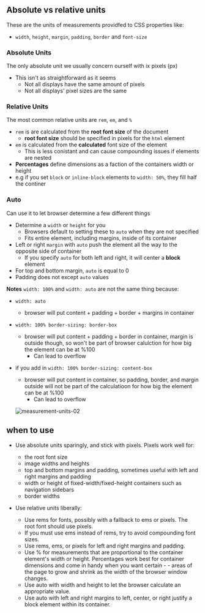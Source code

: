 ## Absolute vs relative units ##
These are the units of measurements providfed to CSS properties like:
- `width`, `height`, `margin`, `padding`, `border` and `font-size`

### Absolute Units ###
The only absolute unit we usually concern ourself with ix pixels (px)
- This isn't as straightforward as it seems
  - Not all displays have the same amount of pixels
  - Not all displays' pixel sizes are the same

### Relative Units ###
The most common relative units are `rem`, `em`, and `%`
- `rem` is are calculated from the **root font size** of the document
  - **root font size** should be specified in pixels for the `html`  element
- `em` is calculated from the **calculated** font size of the element
  - This is less conistant and can cause compounding issues if elements are nested
-  **Percentages** define dimensions as a faction of the containers width or height
  - e.g if you set `block` or `inline-block` elements to `width: 50%`, they fill half the continer

### Auto ###
Can use it to let browser determine a few different things
- Determine a `width` or `height` for you
  - Browsers default to setting these to `auto` when they are not specified
  - Fits entire element, including margins, inside of its container
- Left or right `margin` with `auto` push the element all the way to the opposite side of container
  - If you specify `auto` for both left and right, it will center a **block** element
- For top and bottom margin, `auto` is equal to 0
- Padding does not except `auto` values

**Notes**
`width: 100%` and `width: auto` are not the same thing because:
- `width: auto`
  - browser will put content + padding + border + margins in container
- `width: 100% border-sizing: border-box`
  - browser will put content + padding + border in container, margin is outside though, so won't be part of browser calulction for how big the element can be at %100
    - Can lead to overflow
- if you add in `width: 100% border-sizing: content-box`
  - browser will put content in container, so padding, border, and margin outside will not be part of the calculatioon for how big the element can be at %100
      - Can lead to overflow

  ![measurement-units-02](https://user-images.githubusercontent.com/93304067/224379639-b0cd37d0-bfea-40e2-bea0-ca13bf4f6ddf.png)

## when to use ##
- Use absolute units sparingly, and stick with pixels. Pixels work well for:
  - the root font size
  - image widths and heights
  - top and bottom margins and padding, sometimes useful with left and right margins and padding
  - width or height of fixed-width/fixed-height containers such as navigation sidebars
  - border widths

- Use relative units liberally:
  - Use rems for fonts, possibly with a fallback to ems or pixels. The root font should use pixels.
  - If you must use ems instead of rems, try to avoid compounding font sizes.
  - Use rems, ems, or pixels for left and right margins and padding.
  - Use % for measurements that are proportional to the container element's width or height. Percentages work best for container dimensions and come in handy when you want certain - - areas of the page to grow and shrink as the width of the browser window changes.
  - Use auto with width and height to let the browser calculate an appropriate value.
  - Use auto with left and right margins to left, center, or right justify a block element within its container.